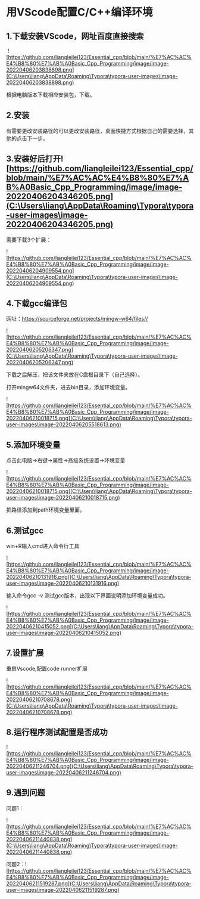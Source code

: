 # 用VScode配置C/C++编译环境

## 1.下载安装VScode，网址百度直接搜索

​	![https://github.com/liangleilei123/Essential_cpp/blob/main/%E7%AC%AC%E4%B8%80%E7%AB%A0Basic_Cpp_Programming/image/image-20220406203838898.png](C:\Users\liang\AppData\Roaming\Typora\typora-user-images\image-20220406203838898.png)

根据电脑版本下载相应安装包，下载。

## 2.安装

有需要更改安装路径的可以更改安装路径，桌面快捷方式根据自己的需要选择，其他的点击下一步。



## 3.安装好后打开![https://github.com/liangleilei123/Essential_cpp/blob/main/%E7%AC%AC%E4%B8%80%E7%AB%A0Basic_Cpp_Programming/image/image-20220406204346205.png](C:\Users\liang\AppData\Roaming\Typora\typora-user-images\image-20220406204346205.png)

需要下载3个扩展：

![https://github.com/liangleilei123/Essential_cpp/blob/main/%E7%AC%AC%E4%B8%80%E7%AB%A0Basic_Cpp_Programming/image/image-20220406204909554.png](C:\Users\liang\AppData\Roaming\Typora\typora-user-images\image-20220406204909554.png)

## 4.下载gcc编译包

网址：https://sourceforge.net/projects/mingw-w64/files//

![https://github.com/liangleilei123/Essential_cpp/blob/main/%E7%AC%AC%E4%B8%80%E7%AB%A0Basic_Cpp_Programming/image/image-20220406205206347.png](C:\Users\liang\AppData\Roaming\Typora\typora-user-images\image-20220406205206347.png)

下载之后解压，把该文件夹放在C盘根目录下（自己选择）。

打开mingw64文件夹，进去bin目录，添加环境变量。

![https://github.com/liangleilei123/Essential_cpp/blob/main/%E7%AC%AC%E4%B8%80%E7%AB%A0Basic_Cpp_Programming/image/image-20220406210018715.png](C:\Users\liang\AppData\Roaming\Typora\typora-user-images\image-20220406205518613.png)

## 5.添加环境变量

点击此电脑->右键->属性->高级系统设置->环境变量

![https://github.com/liangleilei123/Essential_cpp/blob/main/%E7%AC%AC%E4%B8%80%E7%AB%A0Basic_Cpp_Programming/image/image-20220406210018715.png](C:\Users\liang\AppData\Roaming\Typora\typora-user-images\image-20220406210018715.png)

把路径添加到path环境变量里面。

## 6.测试gcc

win+R输入cmd进入命令行工具

![https://github.com/liangleilei123/Essential_cpp/blob/main/%E7%AC%AC%E4%B8%80%E7%AB%A0Basic_Cpp_Programming/image/image-20220406210131916.png](C:\Users\liang\AppData\Roaming\Typora\typora-user-images\image-20220406210131916.png)

输入命令gcc -v 测试gcc版本，出现以下界面说明添加环境变量成功。

![https://github.com/liangleilei123/Essential_cpp/blob/main/%E7%AC%AC%E4%B8%80%E7%AB%A0Basic_Cpp_Programming/image/image-20220406210415052.png](C:\Users\liang\AppData\Roaming\Typora\typora-user-images\image-20220406210415052.png)

## 7.设置扩展

重启Vscode,配置code runner扩展

![https://github.com/liangleilei123/Essential_cpp/blob/main/%E7%AC%AC%E4%B8%80%E7%AB%A0Basic_Cpp_Programming/image/image-20220406210708678.png](C:\Users\liang\AppData\Roaming\Typora\typora-user-images\image-20220406210708678.png)

## 8.运行程序测试配置是否成功

![https://github.com/liangleilei123/Essential_cpp/blob/main/%E7%AC%AC%E4%B8%80%E7%AB%A0Basic_Cpp_Programming/image/image-20220406211246704.png](C:\Users\liang\AppData\Roaming\Typora\typora-user-images\image-20220406211246704.png)

## 9.遇到问题

问题1：

![https://github.com/liangleilei123/Essential_cpp/blob/main/%E7%AC%AC%E4%B8%80%E7%AB%A0Basic_Cpp_Programming/image/image-20220406211440838.png](C:\Users\liang\AppData\Roaming\Typora\typora-user-images\image-20220406211440838.png)

问题2：![https://github.com/liangleilei123/Essential_cpp/blob/main/%E7%AC%AC%E4%B8%80%E7%AB%A0Basic_Cpp_Programming/image/image-20220406211519287.png](C:\Users\liang\AppData\Roaming\Typora\typora-user-images\image-20220406211519287.png)